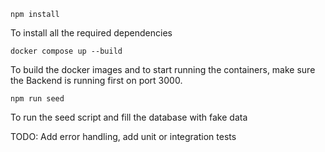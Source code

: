 `npm install`

To install all the required dependencies

`docker compose up --build`

To build the docker images and to start running the containers, make sure the Backend is running first on port 3000.

`npm run seed`

To run the seed script and fill the database with fake data

TODO: Add error handling, add unit or integration tests
